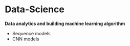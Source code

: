 # Data-Science
**Data analytics and building machine learning algorithm**
- Sequence models
- CNN models
